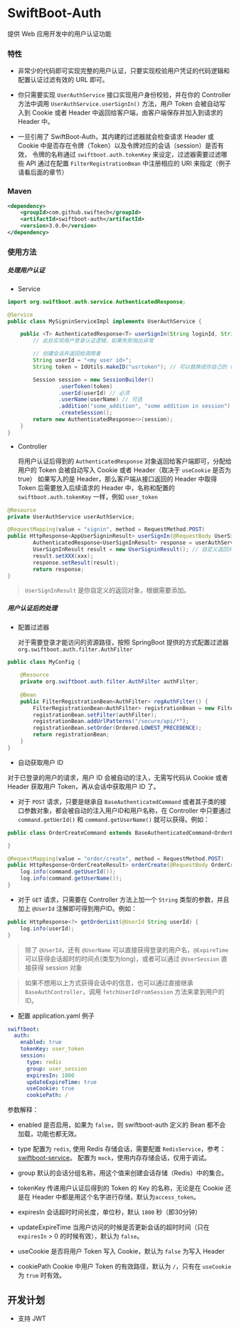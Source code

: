 # SwiftBoot-Auth

提供 Web 应用开发中的用户认证功能

### 特性
* 非常少的代码即可实现完整的用户认证，只要实现校验用户凭证的代码逻辑和配置认证过滤有效的 URL 即可。

* 你只需要实现 `UserAuthService` 接口实现用户身份校验，并在你的 Controller 方法中调用 `UserAuthService.userSignIn()` 方法，用户 Token 会被自动写入到 Cookie 
或者 Header 中返回给客户端，由客户端保存并加入到请求的 Header 中。

* 一旦引用了 SwiftBoot-Auth，其内建的过滤器就会检查请求 Header 或 Cookie 中是否存在令牌（Token）以及令牌对应的会话（session）是否有效，
  令牌的名称通过 `swiftboot.auth.tokenKey` 来设定，过滤器需要过滤哪些 API 通过在配置 `FilterRegistrationBean` 中注册相应的 URI 来指定（例子请看后面的章节）


### Maven

```xml
<dependency>
    <groupId>com.github.swiftech</groupId>
    <artifactId>swiftboot-auth</artifactId>
    <version>3.0.0</version>
</dependency>

```
	
### 使用方法

##### 处理用户认证

* Service

```java
import org.swiftboot.auth.service.AuthenticatedResponse;

@Service
public class MySigninServiceImpl implements UserAuthService {

    public <T> AuthenticatedResponse<T> userSignIn(String loginId, String loginPwd) {
        // 此处实现用户登录认证逻辑，如果失败抛出异常

        // 创建会话并返回给调用者
        String userId = "<my user id>";
        String token = IdUtils.makeID("usrtoken"); // 可以替换成你自己的 token 实现，例如 UUID

        Session session = new SessionBuilder()
                .userToken(token)
                .userId(userId) // 必须 
                .userName(userName) // 可选
                .addition("some_addition", "some addition in session") // 可以存放额外的会话信息
                .createSession();
        return new AuthenticatedResponse<>(session);
    }
}
```


* Controller 

  将用户认证后得到的 `AuthenticatedResponse` 对象返回给客户端即可，分配给用户的 Token 会被自动写入 Cookie 或者 Header（取决于 `useCookie` 是否为 true）
  如果写入的是 Header，那么客户端从接口返回的 Header 中取得 Token 后需要放入后续请求的 Header 中，名称和配置的 `swiftboot.auth.tokenKey` 一样，例如 `user_token`

```java
@Resource
private UserAuthService userAuthService;

@RequestMapping(value = "signin", method = RequestMethod.POST)
public HttpResponse<AppUserSigninResult> userSignIn(@RequestBody UserSignInCommand cmd){
        AuthenticatedResponse<UserSignInResult> response = userAuthService.userSignIn(cmd.getLoginName(),cmd.getLoginPwd());
        UserSignInResult result = new UserSigninResult(); // 自定义返回对象
        result.setXXX(xxx);
        response.setResult(result);
        return response;
}
```

> `UserSignInResult` 是你自定义的返回对象，根据需要添加。


##### 用户认证后的处理

* 配置过滤器
    
    对于需要登录才能访问的资源路径，按照 SpringBoot 提供的方式配置过滤器 `org.swiftboot.auth.filter.AuthFilter`

```java
public class MyConfig {

    @Resource
    private org.swiftboot.auth.filter.AuthFilter authFilter;
    
    @Bean
    public FilterRegistrationBean<AuthFilter> regAuthFilter() {
        FilterRegistrationBean<AuthFilter> registrationBean = new FilterRegistrationBean<>();
        registrationBean.setFilter(authFilter);
        registrationBean.addUrlPatterns("/secure/api/*");
        registrationBean.setOrder(Ordered.LOWEST_PRECEDENCE);
        return registrationBean;
    }
}
```

* 自动获取用户 ID

对于已登录的用户的请求，用户 ID 会被自动的注入，无需写代码从 Cookie 或者 Header 获取用户 Token，再从会话中获取用户 ID 了。

  * 对于 `POST` 请求，只要是继承自 `BaseAuthenticatedCommand` 或者其子类的接口参数对象，都会被自动的注入用户ID和用户名称，在 Controller 中只要通过 `command.getUerId()` 和 `command.getUserName()` 就可以获得。例如：

```java
public class OrderCreateCommand extends BaseAuthenticatedCommand<OrderEntity> {

}
```

```java
@RequestMapping(value = "order/create", method = RequestMethod.POST)
public HttpResponse<OrderCreateResult> orderCreate(@RequestBody OrderCreateCommand command) {
    log.info(command.getUserId());
    log.info(command.getUserName());
}
```
  * 对于 `GET` 请求，只需要在 Controller 方法上加一个 `String` 类型的参数，并且加上 `@UserId` 注解即可得到用户ID。例如：

```java
public HttpResponse<?> getOrderList(@UserId String userId) {
    log.info(userId);
}
```

> 除了 `@UserId`，还有 `@UserName` 可以直接获得登录的用户名，`@ExpireTime`可以获得会话超时的时间点(类型为long)，或者可以通过 `@UserSession` 直接获得 session 对象

> 如果不想用以上方式获得会话中的信息，也可以通过直接继承 `BaseAuthController`，调用 `fetchUserIdFromSession` 方法来拿到用户的ID。


* 配置 application.yaml 例子

```yaml
swiftboot:
  auth:
    enabled: true
    tokenKey: user_token
    session:
      type: redis
      group: user_session
      expiresIn: 1800
      updateExpireTime: true
      useCookie: true
      cookiePath: /
```

  参数解释：

  * enabled
      是否启用，如果为 `false`，则 swiftboot-auth 定义的 Bean 都不会加载，功能也都无效。

  * type
      配置为 `redis`, 使用 Redis 存储会话，需要配置 `RedisService`，参考：[swiftboot-service](../swiftboot-service/README.md)。
      配置为 `mock`，使用内存存储会话，仅用于调试。

  * group
      默认的会话分组名称，用这个值来创建会话存储（Redis）中的集合。

  * tokenKey
      传递用户认证后得到的 Token 的 Key 的名称，无论是在 Cookie 还是在 Header 中都是用这个名字进行存储，默认为`access_token`。 

  * expiresIn
      会话超时时间长度，单位秒，默认 `1800` 秒（即30分钟）

  * updateExpireTime
      当用户访问的时候是否更新会话的超时时间（只在 `expiresIn` > 0 的时候有效），默认为 `false`。

  * useCookie
      是否将用户 Token 写入 Cookie，默认为 `false` 为写入 Header
  
  * cookiePath
      Cookie 中用户 Token 的有效路径，默认为 `/`，只有在 `useCookie` 为 `true` 时有效。

## 开发计划
* 支持 JWT